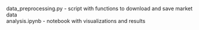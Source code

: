 data_preprocessing.py - script with functions to download and save market data  
analysis.ipynb - notebook with visualizations and results
